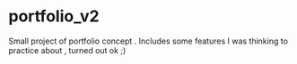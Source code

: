 # portfolio_v2
Small project of portfolio concept .
Includes some features I was thinking to practice about , turned out ok ;)
